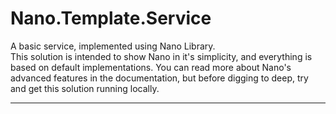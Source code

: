 # Nano.Template.Service
A basic service, implemented using Nano Library.  
This solution is intended to show Nano in it's simplicity, and everything is based on default implementations. You can read more about Nano's advanced features in the documentation, but before digging to deep, try and get this solution running locally.  

***
